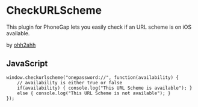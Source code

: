 CheckURLScheme
==============

This plugin for PhoneGap lets you easily check if an URL scheme is on iOS available.

by [ohh2ahh](http://ohh2ahh.com)

## JavaScript ##

	window.checkurlscheme("onepassword://", function(availability) {
		// availability is either true or false
		if(availability) { console.log("This URL Scheme is available"); }
		else { console.log("This URL Scheme is not available"); }
	});
